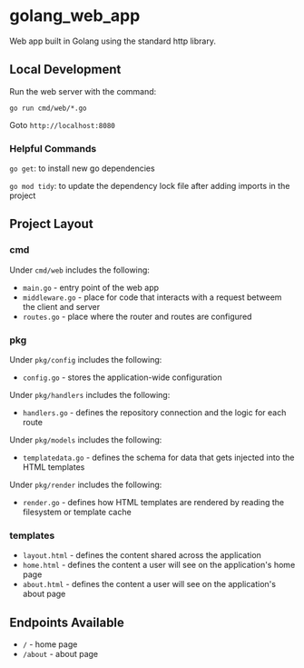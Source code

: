 # golang_web_app
Web app built in Golang using the standard http library.

## Local Development

Run the web server with the command:

`go run cmd/web/*.go`

Goto `http://localhost:8080`

### Helpful Commands

`go get`: to install new go dependencies

`go mod tidy`: to update the dependency lock file after adding imports in the project

## Project Layout

### cmd

Under `cmd/web` includes the following:

* `main.go` - entry point of the web app
* `middleware.go` - place for code that interacts with a request betweem the client and server
* `routes.go` - place where the router and routes are configured

### pkg

Under `pkg/config` includes the following:

* `config.go` - stores the application-wide configuration

Under `pkg/handlers` includes the following:

* `handlers.go` - defines the repository connection and the logic for each route

Under `pkg/models` includes the following:

* `templatedata.go` - defines the schema for data that gets injected into the HTML templates

Under `pkg/render` includes the following:

* `render.go` - defines how HTML templates are rendered by reading the filesystem or template cache

### templates

* `layout.html` - defines the content shared across the application
* `home.html` - defines the content a user will see on the application's home page
* `about.html` - defines the content a user will see on the application's about page

## Endpoints Available

* `/` - home page
* `/about` - about page
